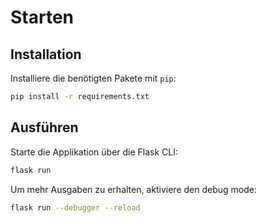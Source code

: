 # Starten   

## Installation
Installiere die benötigten Pakete mit `pip`:
```bash
pip install -r requirements.txt
```

## Ausführen
Starte die Applikation über die Flask CLI:
```bash 
flask run
```
Um mehr Ausgaben zu erhalten, aktiviere den debug mode:
```bash
flask run --debugger --reload
```